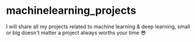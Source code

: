 # machinelearning_projects
I will share all my projects related to machine learning &amp; deep learning, small or big doesn't matter a project always worths your time 😎
